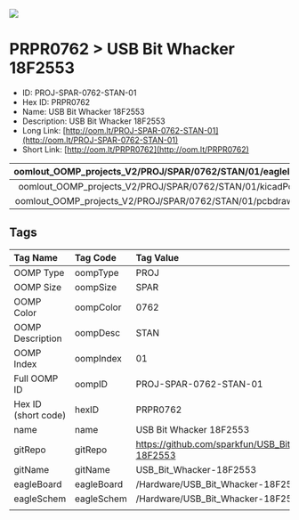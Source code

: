 


  
![][im]
# PRPR0762 > USB Bit Whacker 18F2553

- ID: PROJ-SPAR-0762-STAN-01
- Hex ID: PRPR0762
- Name: USB Bit Whacker 18F2553
- Description: USB Bit Whacker 18F2553
- Long Link: [http://oom.lt/PROJ-SPAR-0762-STAN-01](http://oom.lt/PROJ-SPAR-0762-STAN-01)
- Short Link: [http://oom.lt/PRPR0762](http://oom.lt/PRPR0762)
  

|oomlout_OOMP_projects_V2/PROJ/SPAR/0762/STAN/01/eagleImage.png|oomlout_OOMP_projects_V2/PROJ/SPAR/0762/STAN/01/eagleSchemImage.png|oomlout_OOMP_projects_V2/PROJ/SPAR/0762/STAN/01/kicadPcb3dFront.png|oomlout_OOMP_projects_V2/PROJ/SPAR/0762/STAN/01/kicadPcb3dBack.png|
| :---: | :---: | :---: | :---: |
|oomlout_OOMP_projects_V2/PROJ/SPAR/0762/STAN/01/kicadPcb3d.png|oomlout_OOMP_projects_V2/PROJ/SPAR/0762/STAN/01/bomBack.png|oomlout_OOMP_projects_V2/PROJ/SPAR/0762/STAN/01/bomFront.png|oomlout_OOMP_projects_V2/PROJ/SPAR/0762/STAN/01/pcbdraw.svg|
|oomlout_OOMP_projects_V2/PROJ/SPAR/0762/STAN/01/pcbdrawBack.svg||||

## Tags
  

|Tag Name|Tag Code|Tag Value|
| :--- | :--- | :--- |
|OOMP Type|oompType|PROJ|
|OOMP Size|oompSize|SPAR|
|OOMP Color|oompColor|0762|
|OOMP Description|oompDesc|STAN|
|OOMP Index|oompIndex|01|
|Full OOMP ID|oompID|PROJ-SPAR-0762-STAN-01|
|Hex ID (short code)|hexID|PRPR0762|
|name|name|USB Bit Whacker 18F2553|
|gitRepo|gitRepo|https://github.com/sparkfun/USB_Bit_Whacker-18F2553|
|gitName|gitName|USB_Bit_Whacker-18F2553|
|eagleBoard|eagleBoard|/Hardware/USB_Bit_Whacker-18F2553.brd|
|eagleSchem|eagleSchem|/Hardware/USB_Bit_Whacker-18F2553.sch|
||||



[im]: PROJ/SPAR/0762/STAN/01/kicadPcb3d_450.png
